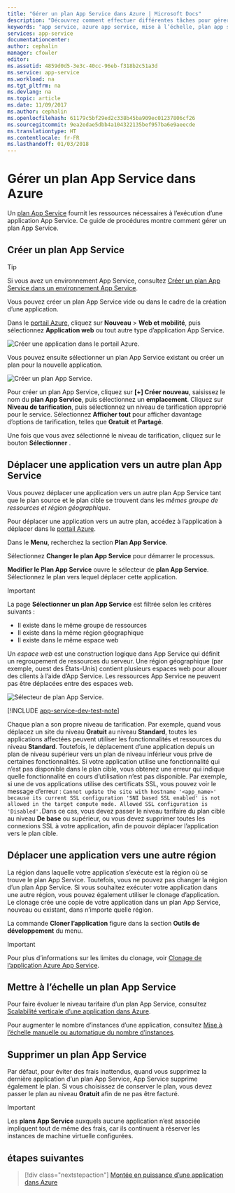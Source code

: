 ```yaml
---
title: "Gérer un plan App Service dans Azure | Microsoft Docs"
description: "Découvrez comment effectuer différentes tâches pour gérer un plan App Service."
keywords: "app service, azure app service, mise à l’échelle, plan app service, changer, créer, gérer, gestion"
services: app-service
documentationcenter: 
author: cephalin
manager: cfowler
editor: 
ms.assetid: 4859d0d5-3e3c-40cc-96eb-f318b2c51a3d
ms.service: app-service
ms.workload: na
ms.tgt_pltfrm: na
ms.devlang: na
ms.topic: article
ms.date: 11/09/2017
ms.author: cephalin
ms.openlocfilehash: 61179c5bf29ed2c338b45ba909ec01237806cf26
ms.sourcegitcommit: 9ea2edae5dbb4a104322135bef957ba6e9aeecde
ms.translationtype: HT
ms.contentlocale: fr-FR
ms.lasthandoff: 01/03/2018
---
```

# <a name="manage-an-app-service-plan-in-azure"></a>Gérer un plan App Service dans Azure

Un [plan App Service](azure-web-sites-web-hosting-plans-in-depth-overview.md) fournit les ressources nécessaires à l’exécution d’une application App Service. Ce guide de procédures montre comment gérer un plan App Service.

## <a name="create-an-app-service-plan"></a>Créer un plan App Service

> [!TIP]
> Si vous avez un environnement App Service, consultez [Créer un plan App Service dans un environnement App Service](environment/app-service-web-how-to-create-a-web-app-in-an-ase.md#createplan).

Vous pouvez créer un plan App Service vide ou dans le cadre de la création d’une application.

Dans le [portail Azure](https://portal.azure.com), cliquez sur **Nouveau** > **Web et mobilité**, puis sélectionnez **Application web** ou tout autre type d’application App Service.

![Créer une application dans le portail Azure.][createWebApp]

Vous pouvez ensuite sélectionner un plan App Service existant ou créer un plan pour la nouvelle application.

 ![Créer un plan App Service.][createASP]

Pour créer un plan App Service, cliquez sur **[+] Créer nouveau**, saisissez le nom du **plan App Service**, puis sélectionnez un **emplacement**. Cliquez sur **Niveau de tarification**, puis sélectionnez un niveau de tarification approprié pour le service. Sélectionnez **Afficher tout** pour afficher davantage d’options de tarification, telles que **Gratuit** et **Partagé**. 

Une fois que vous avez sélectionné le niveau de tarification, cliquez sur le bouton **Sélectionner** .

<a name="move"></a>

## <a name="move-an-app-to-another-app-service-plan"></a>Déplacer une application vers un autre plan App Service

Vous pouvez déplacer une application vers un autre plan App Service tant que le plan source et le plan cible se trouvent dans les _mêmes groupe de ressources et région géographique_.

Pour déplacer une application vers un autre plan, accédez à l’application à déplacer dans le [portail Azure](https://portal.azure.com).

Dans le **Menu**, recherchez la section **Plan App Service**.

Sélectionnez **Changer le plan App Service** pour démarrer le processus.

**Modifier le Plan App Service** ouvre le sélecteur de **plan App Service**. Sélectionnez le plan vers lequel déplacer cette application. 

> [!IMPORTANT]
> La page **Sélectionner un plan App Service** est filtrée selon les critères suivants : 
> - Il existe dans le même groupe de ressources 
> - Il existe dans la même région géographique 
> - Il existe dans le même espace web  
> 
> Un _espace web_ est une construction logique dans App Service qui définit un regroupement de ressources du serveur. Une région géographique (par exemple, ouest des États-Unis) contient plusieurs espaces web pour allouer des clients à l’aide d’App Service. Les ressources App Service ne peuvent pas être déplacées entre des espaces web. 
> 

![Sélecteur de plan App Service.][change]

[!INCLUDE [app-service-dev-test-note](../../includes/app-service-dev-test-note.md)]

Chaque plan a son propre niveau de tarification. Par exemple, quand vous déplacez un site du niveau **Gratuit** au niveau **Standard**, toutes les applications affectées peuvent utiliser les fonctionnalités et ressources du niveau **Standard**. Toutefois, le déplacement d’une application depuis un plan de niveau supérieur vers un plan de niveau inférieur vous prive de certaines fonctionnalités. Si votre application utilise une fonctionnalité qui n’est pas disponible dans le plan cible, vous obtenez une erreur qui indique quelle fonctionnalité en cours d’utilisation n’est pas disponible. Par exemple, si une de vos applications utilise des certificats SSL, vous pouvez voir le message d’erreur : `Cannot update the site with hostname '<app_name>' because its current SSL configuration 'SNI based SSL enabled' is not allowed in the target compute mode. Allowed SSL configuration is 'Disabled'.`Dans ce cas, vous devez passer le niveau tarifaire du plan cible au niveau **De base** ou supérieur, ou vous devez supprimer toutes les connexions SSL à votre application, afin de pouvoir déplacer l’application vers le plan cible.

## <a name="move-an-app-to-a-different-region"></a>Déplacer une application vers une autre région

La région dans laquelle votre application s’exécute est la région où se trouve le plan App Service. Toutefois, vous ne pouvez pas changer la région d’un plan App Service. Si vous souhaitez exécuter votre application dans une autre région, vous pouvez également utiliser le clonage d’application. Le clonage crée une copie de votre application dans un plan App Service, nouveau ou existant, dans n’importe quelle région.

La commande **Cloner l’application** figure dans la section **Outils de développement** du menu.

> [!IMPORTANT]
> Pour plus d’informations sur les limites du clonage, voir [Clonage de l’application Azure App Service](app-service-web-app-cloning.md).

## <a name="scale-an-app-service-plan"></a>Mettre à l’échelle un plan App Service

Pour faire évoluer le niveau tarifaire d’un plan App Service, consultez [Scalabilité verticale d’une application dans Azure](web-sites-scale.md).

Pour augmenter le nombre d’instances d’une application, consultez [Mise à l’échelle manuelle ou automatique du nombre d’instances](../monitoring-and-diagnostics/insights-how-to-scale.md).

<a name="delete"></a>

## <a name="delete-an-app-service-plan"></a>Supprimer un plan App Service

Par défaut, pour éviter des frais inattendus, quand vous supprimez la dernière application d’un plan App Service, App Service supprime également le plan. Si vous choisissez de conserver le plan, vous devez passer le plan au niveau **Gratuit** afin de ne pas être facturé.

> [!IMPORTANT]
> Les **plans App Service** auxquels aucune application n’est associée impliquent tout de même des frais, car ils continuent à réserver les instances de machine virtuelle configurées.

## <a name="next-steps"></a>étapes suivantes

> [!div class="nextstepaction"]
> [Montée en puissance d’une application dans Azure](web-sites-scale.md)

[change]: ./media/azure-web-sites-web-hosting-plans-in-depth-overview/change-appserviceplan.png
[createASP]: ./media/azure-web-sites-web-hosting-plans-in-depth-overview/create-appserviceplan.png
[createWebApp]: ./media/azure-web-sites-web-hosting-plans-in-depth-overview/create-web-app.png
